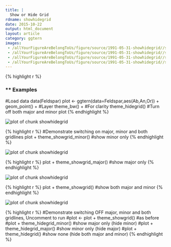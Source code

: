 ```yaml
---
title: |
  Show or Hide Grid
rdname: showhidegrid
date: 2015-10-22
output: html_document
layout: article
category: ggtern
images:
 - /allYourFigureAreBelongToUs/figure/source/1991-05-31-showhidegrid//showhidegrid-1.png
 - /allYourFigureAreBelongToUs/figure/source/1991-05-31-showhidegrid//showhidegrid-2.png
 - /allYourFigureAreBelongToUs/figure/source/1991-05-31-showhidegrid//showhidegrid-3.png
 - /allYourFigureAreBelongToUs/figure/source/1991-05-31-showhidegrid//showhidegrid-4.png
---
```





{% highlight r %}
### ** Examples

#Load data
  data(Feldspar)
  plot <- ggtern(data=Feldspar,aes(Ab,An,Or)) +
          geom_point()   + #Layer
          theme_bw()     + #For clarity
          theme_hidegrid() #Turn off both major and minor
  plot
{% endhighlight %}

![plot of chunk showhidegrid](/allYourFigureAreBelongToUs/figure/source/1991-05-31-showhidegrid/showhidegrid-1.png) 

{% highlight r %}
  #Demonstrate switching on major, minor and both gridlines
  plot + theme_showgrid_minor() #show minor only
{% endhighlight %}

![plot of chunk showhidegrid](/allYourFigureAreBelongToUs/figure/source/1991-05-31-showhidegrid/showhidegrid-2.png) 

{% highlight r %}
  plot + theme_showgrid_major() #show major only
{% endhighlight %}

![plot of chunk showhidegrid](/allYourFigureAreBelongToUs/figure/source/1991-05-31-showhidegrid/showhidegrid-3.png) 

{% highlight r %}
  plot + theme_showgrid()       #show both major and minor
{% endhighlight %}

![plot of chunk showhidegrid](/allYourFigureAreBelongToUs/figure/source/1991-05-31-showhidegrid/showhidegrid-4.png) 

{% highlight r %}
  #Demonstrate switching OFF major, minor and both gridlines, Uncomment to run
  #plot <- plot + theme_showgrid() #as before
  #plot + theme_hidegrid_minor() #show major only (hide minor)
  #plot + theme_hidegrid_major() #show minor only (hide major)
  #plot + theme_hidegrid()       #show none (hide both major and minor)
{% endhighlight %}